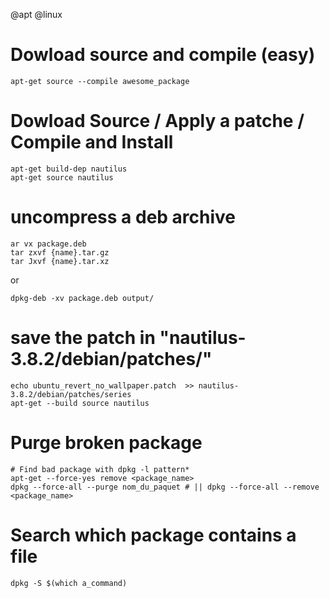 @apt
@linux

# Dowload source and compile (easy)

    apt-get source --compile awesome_package

# Dowload Source / Apply a patche / Compile and Install

    apt-get build-dep nautilus
    apt-get source nautilus

# uncompress a deb archive

    ar vx package.deb
    tar zxvf {name}.tar.gz
    tar Jxvf {name}.tar.xz

or

    dpkg-deb -xv package.deb output/ 

# save the patch in "nautilus-3.8.2/debian/patches/"

    echo ubuntu_revert_no_wallpaper.patch  >> nautilus-3.8.2/debian/patches/series
    apt-get --build source nautilus


# Purge broken package
        
    # Find bad package with dpkg -l pattern*
    apt-get --force-yes remove <package_name>
    dpkg --force-all --purge nom_du_paquet # || dpkg --force-all --remove <package_name>


# Search which package contains a file

    dpkg -S $(which a_command)
